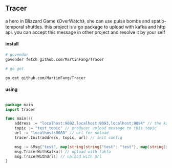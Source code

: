 ## Tracer 
a hero in Blizzard Game 《OverWatch》, she can use pulse bombs and spatio-temporal shuttles. 
this project is a go package to upload with kafka and http api. you can accept this message in other project and resolve it by your self 

#### install 

```bash
# govendor
govender fetch github.com/MartinFang/Tracer

# go get

go get github.com/MartinFang/Tracer
```

#### using

```go

package main
import tracer

func main(){
    address := "localhost:9092,localhost:9093,localhost:9094" // the kafka brokers address list, split whit ','
    topic := "test_topic" // producer upload message to this topic
    url := "localhost:8080" // url for uoload
    tracer.Init(address, topic, url) // init config

    msg := &Msg{"test", map[string]string{"test": "test"}, map[string]interface{}{"test": "test", "test2": 123}} // the struct for meesage 
    msg.TracerWithKafka() // upload with fakfa
    msg.TracerWithUrl() // upload with url
}
```